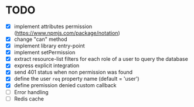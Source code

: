 # TODO
- [x] implement attributes permission (https://www.npmjs.com/package/notation)
- [x] change "can" method
- [x] implement library entry-point
- [x] implement setPermission
- [x] extract resource-list filters for each role of a user to query the database
- [x] express explicit integration
- [x] send 401 status when non permission was found
- [x] define the user `req` property name (default = 'user')
- [x] define premission denied custom callback
- [ ] Error handling
- [ ] Redis cache
